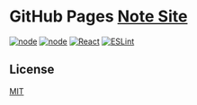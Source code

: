 # GitHub Pages [Note Site](https://klxd.github.io/note-site/)
[![node](https://img.shields.io/badge/node-%20%3E%3D%206.10-brightgreen.svg)](https://nodejs.org)
[![node](https://www.gatsbyjs.org/gatsby-negative.svg)](https://www.gatsbyjs.org/docs/)
[![React]()](https://facebook.github.io/react/)
[![ESLint](https://eslint.org/img/logo.svg)](http://eslint.org/)

## License
[MIT](http://opensource.org/licenses/MIT)